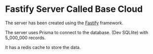# Fastify Server Called Base Cloud

The server has been created using the [Fastify](https://www.fastify.io/) framework.

The server uses Prisma to connect to the database. (Dev SQLlite) with 5_000_000 records.

It has a redis cache to store the data.
